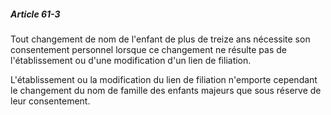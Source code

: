 ##### Article 61-3

Tout changement de nom de l'enfant de plus de treize ans nécessite son consentement personnel lorsque ce changement ne résulte pas de l'établissement ou d'une modification d'un lien de filiation.

L'établissement ou la modification du lien de filiation n'emporte cependant le changement du nom de famille des enfants majeurs que sous réserve de leur consentement.

